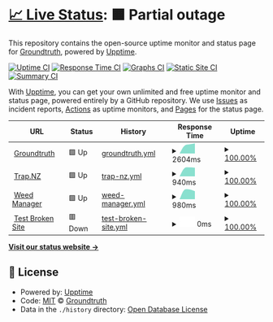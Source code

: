 # [📈 Live Status](https://status.groundtruth.co.nz): <!--live status--> **🟧 Partial outage**

This repository contains the open-source uptime monitor and status page for [Groundtruth](www.groundtruth.co.nz), powered by [Upptime](https://github.com/upptime/upptime).

[![Uptime CI](https://github.com/Groundtruth/upptime-status-page/workflows/Uptime%20CI/badge.svg)](https://github.com/Groundtruth/upptime-status-page/actions?query=workflow%3A%22Uptime+CI%22)
[![Response Time CI](https://github.com/Groundtruth/upptime-status-page/workflows/Response%20Time%20CI/badge.svg)](https://github.com/Groundtruth/upptime-status-page/actions?query=workflow%3A%22Response+Time+CI%22)
[![Graphs CI](https://github.com/Groundtruth/upptime-status-page/workflows/Graphs%20CI/badge.svg)](https://github.com/Groundtruth/upptime-status-page/actions?query=workflow%3A%22Graphs+CI%22)
[![Static Site CI](https://github.com/Groundtruth/upptime-status-page/workflows/Static%20Site%20CI/badge.svg)](https://github.com/Groundtruth/upptime-status-page/actions?query=workflow%3A%22Static+Site+CI%22)
[![Summary CI](https://github.com/Groundtruth/upptime-status-page/workflows/Summary%20CI/badge.svg)](https://github.com/Groundtruth/upptime-status-page/actions?query=workflow%3A%22Summary+CI%22)

With [Upptime](https://upptime.js.org), you can get your own unlimited and free uptime monitor and status page, powered entirely by a GitHub repository. We use [Issues](https://github.com/Groundtruth/upptime-status-page/issues) as incident reports, [Actions](https://github.com/Groundtruth/upptime-status-page/actions) as uptime monitors, and [Pages](https://status.groundtruth.co.nz) for the status page.

<!--start: status pages-->
<!-- This summary is generated by Upptime (https://github.com/upptime/upptime) -->
<!-- Do not edit this manually, your changes will be overwritten -->
<!-- prettier-ignore -->
| URL | Status | History | Response Time | Uptime |
| --- | ------ | ------- | ------------- | ------ |
| <img alt="" src="https://favicons.githubusercontent.com/www.groundtruth.co.nz" height="13"> [Groundtruth](https://www.groundtruth.co.nz) | 🟩 Up | [groundtruth.yml](https://github.com/Groundtruth/upptime-status-page/commits/HEAD/history/groundtruth.yml) | <details><summary><img alt="Response time graph" src="./graphs/groundtruth/response-time-week.png" height="20"> 2604ms</summary><br><a href="https://Groundtruth.github.io/upptime-status-page/history/groundtruth"><img alt="Response time 2604" src="https://img.shields.io/endpoint?url=https%3A%2F%2Fraw.githubusercontent.com%2FGroundtruth%2Fupptime-status-page%2FHEAD%2Fapi%2Fgroundtruth%2Fresponse-time.json"></a><br><a href="https://Groundtruth.github.io/upptime-status-page/history/groundtruth"><img alt="24-hour response time 2604" src="https://img.shields.io/endpoint?url=https%3A%2F%2Fraw.githubusercontent.com%2FGroundtruth%2Fupptime-status-page%2FHEAD%2Fapi%2Fgroundtruth%2Fresponse-time-day.json"></a><br><a href="https://Groundtruth.github.io/upptime-status-page/history/groundtruth"><img alt="7-day response time 2604" src="https://img.shields.io/endpoint?url=https%3A%2F%2Fraw.githubusercontent.com%2FGroundtruth%2Fupptime-status-page%2FHEAD%2Fapi%2Fgroundtruth%2Fresponse-time-week.json"></a><br><a href="https://Groundtruth.github.io/upptime-status-page/history/groundtruth"><img alt="30-day response time 2604" src="https://img.shields.io/endpoint?url=https%3A%2F%2Fraw.githubusercontent.com%2FGroundtruth%2Fupptime-status-page%2FHEAD%2Fapi%2Fgroundtruth%2Fresponse-time-month.json"></a><br><a href="https://Groundtruth.github.io/upptime-status-page/history/groundtruth"><img alt="1-year response time 2604" src="https://img.shields.io/endpoint?url=https%3A%2F%2Fraw.githubusercontent.com%2FGroundtruth%2Fupptime-status-page%2FHEAD%2Fapi%2Fgroundtruth%2Fresponse-time-year.json"></a></details> | <details><summary><a href="https://Groundtruth.github.io/upptime-status-page/history/groundtruth">100.00%</a></summary><a href="https://Groundtruth.github.io/upptime-status-page/history/groundtruth"><img alt="All-time uptime 100.00%" src="https://img.shields.io/endpoint?url=https%3A%2F%2Fraw.githubusercontent.com%2FGroundtruth%2Fupptime-status-page%2FHEAD%2Fapi%2Fgroundtruth%2Fuptime.json"></a><br><a href="https://Groundtruth.github.io/upptime-status-page/history/groundtruth"><img alt="24-hour uptime 100.00%" src="https://img.shields.io/endpoint?url=https%3A%2F%2Fraw.githubusercontent.com%2FGroundtruth%2Fupptime-status-page%2FHEAD%2Fapi%2Fgroundtruth%2Fuptime-day.json"></a><br><a href="https://Groundtruth.github.io/upptime-status-page/history/groundtruth"><img alt="7-day uptime 100.00%" src="https://img.shields.io/endpoint?url=https%3A%2F%2Fraw.githubusercontent.com%2FGroundtruth%2Fupptime-status-page%2FHEAD%2Fapi%2Fgroundtruth%2Fuptime-week.json"></a><br><a href="https://Groundtruth.github.io/upptime-status-page/history/groundtruth"><img alt="30-day uptime 100.00%" src="https://img.shields.io/endpoint?url=https%3A%2F%2Fraw.githubusercontent.com%2FGroundtruth%2Fupptime-status-page%2FHEAD%2Fapi%2Fgroundtruth%2Fuptime-month.json"></a><br><a href="https://Groundtruth.github.io/upptime-status-page/history/groundtruth"><img alt="1-year uptime 100.00%" src="https://img.shields.io/endpoint?url=https%3A%2F%2Fraw.githubusercontent.com%2FGroundtruth%2Fupptime-status-page%2FHEAD%2Fapi%2Fgroundtruth%2Fuptime-year.json"></a></details>
| <img alt="" src="https://favicons.githubusercontent.com/trap.nz" height="13"> [Trap.NZ](https://trap.nz) | 🟩 Up | [trap-nz.yml](https://github.com/Groundtruth/upptime-status-page/commits/HEAD/history/trap-nz.yml) | <details><summary><img alt="Response time graph" src="./graphs/trap-nz/response-time-week.png" height="20"> 940ms</summary><br><a href="https://Groundtruth.github.io/upptime-status-page/history/trap-nz"><img alt="Response time 940" src="https://img.shields.io/endpoint?url=https%3A%2F%2Fraw.githubusercontent.com%2FGroundtruth%2Fupptime-status-page%2FHEAD%2Fapi%2Ftrap-nz%2Fresponse-time.json"></a><br><a href="https://Groundtruth.github.io/upptime-status-page/history/trap-nz"><img alt="24-hour response time 940" src="https://img.shields.io/endpoint?url=https%3A%2F%2Fraw.githubusercontent.com%2FGroundtruth%2Fupptime-status-page%2FHEAD%2Fapi%2Ftrap-nz%2Fresponse-time-day.json"></a><br><a href="https://Groundtruth.github.io/upptime-status-page/history/trap-nz"><img alt="7-day response time 940" src="https://img.shields.io/endpoint?url=https%3A%2F%2Fraw.githubusercontent.com%2FGroundtruth%2Fupptime-status-page%2FHEAD%2Fapi%2Ftrap-nz%2Fresponse-time-week.json"></a><br><a href="https://Groundtruth.github.io/upptime-status-page/history/trap-nz"><img alt="30-day response time 940" src="https://img.shields.io/endpoint?url=https%3A%2F%2Fraw.githubusercontent.com%2FGroundtruth%2Fupptime-status-page%2FHEAD%2Fapi%2Ftrap-nz%2Fresponse-time-month.json"></a><br><a href="https://Groundtruth.github.io/upptime-status-page/history/trap-nz"><img alt="1-year response time 940" src="https://img.shields.io/endpoint?url=https%3A%2F%2Fraw.githubusercontent.com%2FGroundtruth%2Fupptime-status-page%2FHEAD%2Fapi%2Ftrap-nz%2Fresponse-time-year.json"></a></details> | <details><summary><a href="https://Groundtruth.github.io/upptime-status-page/history/trap-nz">100.00%</a></summary><a href="https://Groundtruth.github.io/upptime-status-page/history/trap-nz"><img alt="All-time uptime 100.00%" src="https://img.shields.io/endpoint?url=https%3A%2F%2Fraw.githubusercontent.com%2FGroundtruth%2Fupptime-status-page%2FHEAD%2Fapi%2Ftrap-nz%2Fuptime.json"></a><br><a href="https://Groundtruth.github.io/upptime-status-page/history/trap-nz"><img alt="24-hour uptime 100.00%" src="https://img.shields.io/endpoint?url=https%3A%2F%2Fraw.githubusercontent.com%2FGroundtruth%2Fupptime-status-page%2FHEAD%2Fapi%2Ftrap-nz%2Fuptime-day.json"></a><br><a href="https://Groundtruth.github.io/upptime-status-page/history/trap-nz"><img alt="7-day uptime 100.00%" src="https://img.shields.io/endpoint?url=https%3A%2F%2Fraw.githubusercontent.com%2FGroundtruth%2Fupptime-status-page%2FHEAD%2Fapi%2Ftrap-nz%2Fuptime-week.json"></a><br><a href="https://Groundtruth.github.io/upptime-status-page/history/trap-nz"><img alt="30-day uptime 100.00%" src="https://img.shields.io/endpoint?url=https%3A%2F%2Fraw.githubusercontent.com%2FGroundtruth%2Fupptime-status-page%2FHEAD%2Fapi%2Ftrap-nz%2Fuptime-month.json"></a><br><a href="https://Groundtruth.github.io/upptime-status-page/history/trap-nz"><img alt="1-year uptime 100.00%" src="https://img.shields.io/endpoint?url=https%3A%2F%2Fraw.githubusercontent.com%2FGroundtruth%2Fupptime-status-page%2FHEAD%2Fapi%2Ftrap-nz%2Fuptime-year.json"></a></details>
| <img alt="" src="https://favicons.githubusercontent.com/weedmanager.nz" height="13"> [Weed Manager](https://weedmanager.nz) | 🟩 Up | [weed-manager.yml](https://github.com/Groundtruth/upptime-status-page/commits/HEAD/history/weed-manager.yml) | <details><summary><img alt="Response time graph" src="./graphs/weed-manager/response-time-week.png" height="20"> 980ms</summary><br><a href="https://Groundtruth.github.io/upptime-status-page/history/weed-manager"><img alt="Response time 980" src="https://img.shields.io/endpoint?url=https%3A%2F%2Fraw.githubusercontent.com%2FGroundtruth%2Fupptime-status-page%2FHEAD%2Fapi%2Fweed-manager%2Fresponse-time.json"></a><br><a href="https://Groundtruth.github.io/upptime-status-page/history/weed-manager"><img alt="24-hour response time 980" src="https://img.shields.io/endpoint?url=https%3A%2F%2Fraw.githubusercontent.com%2FGroundtruth%2Fupptime-status-page%2FHEAD%2Fapi%2Fweed-manager%2Fresponse-time-day.json"></a><br><a href="https://Groundtruth.github.io/upptime-status-page/history/weed-manager"><img alt="7-day response time 980" src="https://img.shields.io/endpoint?url=https%3A%2F%2Fraw.githubusercontent.com%2FGroundtruth%2Fupptime-status-page%2FHEAD%2Fapi%2Fweed-manager%2Fresponse-time-week.json"></a><br><a href="https://Groundtruth.github.io/upptime-status-page/history/weed-manager"><img alt="30-day response time 980" src="https://img.shields.io/endpoint?url=https%3A%2F%2Fraw.githubusercontent.com%2FGroundtruth%2Fupptime-status-page%2FHEAD%2Fapi%2Fweed-manager%2Fresponse-time-month.json"></a><br><a href="https://Groundtruth.github.io/upptime-status-page/history/weed-manager"><img alt="1-year response time 980" src="https://img.shields.io/endpoint?url=https%3A%2F%2Fraw.githubusercontent.com%2FGroundtruth%2Fupptime-status-page%2FHEAD%2Fapi%2Fweed-manager%2Fresponse-time-year.json"></a></details> | <details><summary><a href="https://Groundtruth.github.io/upptime-status-page/history/weed-manager">100.00%</a></summary><a href="https://Groundtruth.github.io/upptime-status-page/history/weed-manager"><img alt="All-time uptime 100.00%" src="https://img.shields.io/endpoint?url=https%3A%2F%2Fraw.githubusercontent.com%2FGroundtruth%2Fupptime-status-page%2FHEAD%2Fapi%2Fweed-manager%2Fuptime.json"></a><br><a href="https://Groundtruth.github.io/upptime-status-page/history/weed-manager"><img alt="24-hour uptime 100.00%" src="https://img.shields.io/endpoint?url=https%3A%2F%2Fraw.githubusercontent.com%2FGroundtruth%2Fupptime-status-page%2FHEAD%2Fapi%2Fweed-manager%2Fuptime-day.json"></a><br><a href="https://Groundtruth.github.io/upptime-status-page/history/weed-manager"><img alt="7-day uptime 100.00%" src="https://img.shields.io/endpoint?url=https%3A%2F%2Fraw.githubusercontent.com%2FGroundtruth%2Fupptime-status-page%2FHEAD%2Fapi%2Fweed-manager%2Fuptime-week.json"></a><br><a href="https://Groundtruth.github.io/upptime-status-page/history/weed-manager"><img alt="30-day uptime 100.00%" src="https://img.shields.io/endpoint?url=https%3A%2F%2Fraw.githubusercontent.com%2FGroundtruth%2Fupptime-status-page%2FHEAD%2Fapi%2Fweed-manager%2Fuptime-month.json"></a><br><a href="https://Groundtruth.github.io/upptime-status-page/history/weed-manager"><img alt="1-year uptime 100.00%" src="https://img.shields.io/endpoint?url=https%3A%2F%2Fraw.githubusercontent.com%2FGroundtruth%2Fupptime-status-page%2FHEAD%2Fapi%2Fweed-manager%2Fuptime-year.json"></a></details>
| <img alt="" src="https://favicons.githubusercontent.com/thissitedoesnotexist.koj.co" height="13"> [Test Broken Site](https://thissitedoesnotexist.koj.co) | 🟥 Down | [test-broken-site.yml](https://github.com/Groundtruth/upptime-status-page/commits/HEAD/history/test-broken-site.yml) | <details><summary><img alt="Response time graph" src="./graphs/test-broken-site/response-time-week.png" height="20"> 0ms</summary><br><a href="https://Groundtruth.github.io/upptime-status-page/history/test-broken-site"><img alt="Response time 0" src="https://img.shields.io/endpoint?url=https%3A%2F%2Fraw.githubusercontent.com%2FGroundtruth%2Fupptime-status-page%2FHEAD%2Fapi%2Ftest-broken-site%2Fresponse-time.json"></a><br><a href="https://Groundtruth.github.io/upptime-status-page/history/test-broken-site"><img alt="24-hour response time 0" src="https://img.shields.io/endpoint?url=https%3A%2F%2Fraw.githubusercontent.com%2FGroundtruth%2Fupptime-status-page%2FHEAD%2Fapi%2Ftest-broken-site%2Fresponse-time-day.json"></a><br><a href="https://Groundtruth.github.io/upptime-status-page/history/test-broken-site"><img alt="7-day response time 0" src="https://img.shields.io/endpoint?url=https%3A%2F%2Fraw.githubusercontent.com%2FGroundtruth%2Fupptime-status-page%2FHEAD%2Fapi%2Ftest-broken-site%2Fresponse-time-week.json"></a><br><a href="https://Groundtruth.github.io/upptime-status-page/history/test-broken-site"><img alt="30-day response time 0" src="https://img.shields.io/endpoint?url=https%3A%2F%2Fraw.githubusercontent.com%2FGroundtruth%2Fupptime-status-page%2FHEAD%2Fapi%2Ftest-broken-site%2Fresponse-time-month.json"></a><br><a href="https://Groundtruth.github.io/upptime-status-page/history/test-broken-site"><img alt="1-year response time 0" src="https://img.shields.io/endpoint?url=https%3A%2F%2Fraw.githubusercontent.com%2FGroundtruth%2Fupptime-status-page%2FHEAD%2Fapi%2Ftest-broken-site%2Fresponse-time-year.json"></a></details> | <details><summary><a href="https://Groundtruth.github.io/upptime-status-page/history/test-broken-site">100.00%</a></summary><a href="https://Groundtruth.github.io/upptime-status-page/history/test-broken-site"><img alt="All-time uptime 100.00%" src="https://img.shields.io/endpoint?url=https%3A%2F%2Fraw.githubusercontent.com%2FGroundtruth%2Fupptime-status-page%2FHEAD%2Fapi%2Ftest-broken-site%2Fuptime.json"></a><br><a href="https://Groundtruth.github.io/upptime-status-page/history/test-broken-site"><img alt="24-hour uptime 100.00%" src="https://img.shields.io/endpoint?url=https%3A%2F%2Fraw.githubusercontent.com%2FGroundtruth%2Fupptime-status-page%2FHEAD%2Fapi%2Ftest-broken-site%2Fuptime-day.json"></a><br><a href="https://Groundtruth.github.io/upptime-status-page/history/test-broken-site"><img alt="7-day uptime 100.00%" src="https://img.shields.io/endpoint?url=https%3A%2F%2Fraw.githubusercontent.com%2FGroundtruth%2Fupptime-status-page%2FHEAD%2Fapi%2Ftest-broken-site%2Fuptime-week.json"></a><br><a href="https://Groundtruth.github.io/upptime-status-page/history/test-broken-site"><img alt="30-day uptime 100.00%" src="https://img.shields.io/endpoint?url=https%3A%2F%2Fraw.githubusercontent.com%2FGroundtruth%2Fupptime-status-page%2FHEAD%2Fapi%2Ftest-broken-site%2Fuptime-month.json"></a><br><a href="https://Groundtruth.github.io/upptime-status-page/history/test-broken-site"><img alt="1-year uptime 100.00%" src="https://img.shields.io/endpoint?url=https%3A%2F%2Fraw.githubusercontent.com%2FGroundtruth%2Fupptime-status-page%2FHEAD%2Fapi%2Ftest-broken-site%2Fuptime-year.json"></a></details>

<!--end: status pages-->

[**Visit our status website →**](https://status.groundtruth.co.nz)

## 📄 License

- Powered by: [Upptime](https://github.com/upptime/upptime)
- Code: [MIT](./LICENSE) © [Groundtruth](www.groundtruth.co.nz)
- Data in the `./history` directory: [Open Database License](https://opendatacommons.org/licenses/odbl/1-0/)
